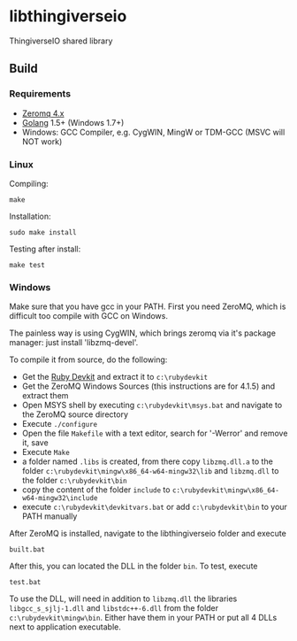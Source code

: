 # libthingiverseio
ThingiverseIO shared library

## Build

### Requirements

* [Zeromq 4.x](http://zeromq.org/)
* [Golang](https://golang.org/) 1.5+ (Windows 1.7+)
* Windows: GCC Compiler, e.g. CygWIN, MingW or TDM-GCC (MSVC will NOT work)

### Linux

Compiling:

    make

Installation:

    sudo make install

Testing after install:

    make test

### Windows

Make sure that you have gcc in your PATH. First you need ZeroMQ, which is difficult too compile with GCC on Windows. 

The painless way is using CygWIN, which brings zeromq via it's package manager: just install 'libzmq-devel'.

To compile it from source, do the following:

* Get the [Ruby Devkit](http://rubyinstaller.org/downloads/) and extract it to `c:\rubydevkit`
* Get the ZeroMQ Windows Sources (this instructions are for 4.1.5) and extract them
* Open MSYS shell by executing `c:\rubydevkit\msys.bat` and navigate to the ZeroMQ source directory
* Execute `./configure`
* Open the file `Makefile` with a text editor, search for '-Werror' and remove it, save
* Execute `Make`
* a folder named `.libs` is created, from there copy `libzmq.dll.a` to the folder `c:\rubydevkit\mingw\x86_64-w64-mingw32\lib` and `libzmq.dll` to the folder `c:\rubydevkit\bin`  
* copy the content of the folder `include` to `c:\rubydevkit\mingw\x86_64-w64-mingw32\include`
* execute `c:\rubydevkit\devkitvars.bat` or add `c:\rubydevkit\bin` to your PATH manually


After ZeroMQ is installed, navigate to the libthingiverseio folder and execute

    built.bat

After this, you can located the DLL in the folder `bin`. To test, execute 

    test.bat

To use the DLL, will need in addition to `libzmq.dll` the libraries `libgcc_s_sjlj-1.dll` and `libstdc++-6.dll` from the folder `c:\rubydevkit\mingw\bin`. Either have them in your PATH or put all 4 DLLs next to application executable.
